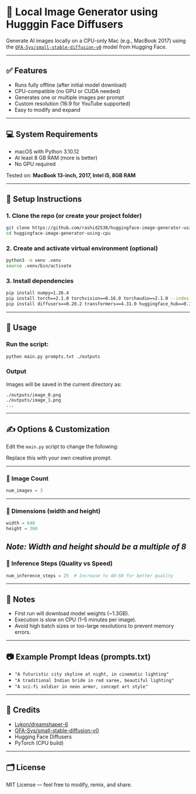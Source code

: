 # 🔮 Local Image Generator using Hugggin Face Diffusers

Generate AI images locally on a CPU-only Mac (e.g., MacBook 2017) using the [`OFA-Sys/small-stable-diffusion-v0`](https://huggingface.co/OFA-Sys/small-stable-diffusion-v0) model from Hugging Face.

---

## ✅ Features

- Runs fully offline (after initial model download)
- CPU-compatible (no GPU or CUDA needed)
- Generates one or multiple images per prompt
- Custom resolution (16:9 for YouTube supported)
- Easy to modify and expand

---

## 💻 System Requirements

- macOS with Python 3.10.12
- At least 8 GB RAM (more is better)
- No GPU required

Tested on: **MacBook 13-inch, 2017, Intel i5, 8GB RAM**

---

## 🧪 Setup Instructions

### 1. Clone the repo (or create your project folder)
```bash
git clone https://github.com/rashid2538/huggingface-image-generator-using-cpu
cd huggingface-image-generator-using-cpu
```

### 2. Create and activate virtual environment (optional)

```bash
python3 -m venv .venv
source .venv/bin/activate
```

### 3. Install dependencies

```bash
pip install numpy=1.26.4
pip install torch==2.1.0 torchvision==0.16.0 torchaudio==2.1.0 --index-url https://download.pytorch.org/whl/cpu
pip install diffusers==0.20.2 transformers==4.31.0 huggingface_hub==0.17.3 accelerate==0.21.0 safetensors
```

---

## 🚀 Usage

### Run the script:

```bash
python main.py prompts.txt ./outputs
```

### Output

Images will be saved in the current directory as:

```
./outputs/image_0.png
./outputs/image_1.png
...
```

---

## ✍️ Options & Customization

Edit the `main.py` script to change the following:

Replace this with your own creative prompt.

---

### 🔹 Image Count

```python
num_images = 3
```

---

### 🔹 Dimensions (width and height)

```python
width = 640
height = 360
```

*Note: Width and height should be a multiple of 8*
---

### 🔹 Inference Steps (Quality vs Speed)

```python
num_inference_steps = 25  # Increase to 40–50 for better quality
```

---

## 🧠 Notes

* First run will download model weights (\~1.3GB).
* Execution is slow on CPU (1–5 minutes per image).
* Avoid high batch sizes or too-large resolutions to prevent memory errors.

---

## 📷 Example Prompt Ideas (prompts.txt)

* `"A futuristic city skyline at night, in cinematic lighting"`
* `"A traditional Indian bride in red saree, beautiful lighting"`
* `"A sci-fi soldier in neon armor, concept art style"`

---

## 🧰 Credits

* [Lykon/dreamshaper-6](https://huggingface.co/Lykon/dreamshaper-6)
* [OFA-Sys/small-stable-diffusion-v0](https://huggingface.co/OFA-Sys/small-stable-diffusion-v0)
* Hugging Face Diffusers
* PyTorch (CPU build)

---

## 🗂 License

MIT License — feel free to modify, remix, and share.
